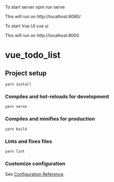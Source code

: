 
To start server
npm run serve

This will run on http://localhost:8080/

To start Vue UI
vue ui

This will run on http://localhost:8000

# vue_todo_list

## Project setup
```
yarn install
```

### Compiles and hot-reloads for development
```
yarn serve
```

### Compiles and minifies for production
```
yarn build
```

### Lints and fixes files
```
yarn lint
```

### Customize configuration
See [Configuration Reference](https://cli.vuejs.org/config/).
